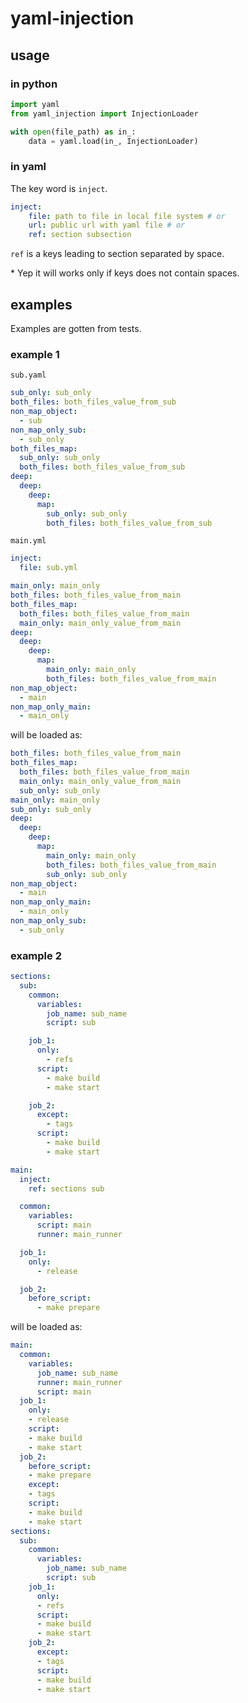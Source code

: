 # yaml-injection

## usage
### in python
```python
import yaml
from yaml_injection import InjectionLoader

with open(file_path) as in_:
    data = yaml.load(in_, InjectionLoader)

```

### in yaml

The key word is `inject`.

```yaml
inject: 
    file: path to file in local file system # or
    url: public url with yaml file # or
    ref: section subsection 
```

`ref` is a keys leading to section separated by space.

\* Yep it will works only if keys does not contain spaces.


## examples
Examples are gotten from tests. 

### example 1
`sub.yaml` 
```yaml
sub_only: sub_only
both_files: both_files_value_from_sub
non_map_object:
  - sub
non_map_only_sub:
  - sub_only
both_files_map:
  sub_only: sub_only
  both_files: both_files_value_from_sub
deep:
  deep:
    deep:
      map:
        sub_only: sub_only
        both_files: both_files_value_from_sub

```

`main.yml`

```yaml
inject:
  file: sub.yml

main_only: main_only
both_files: both_files_value_from_main
both_files_map:
  both_files: both_files_value_from_main
  main_only: main_only_value_from_main
deep:
  deep:
    deep:
      map:
        main_only: main_only
        both_files: both_files_value_from_main
non_map_object:
  - main
non_map_only_main:
  - main_only


```

will be loaded as:
```yaml
both_files: both_files_value_from_main
both_files_map:
  both_files: both_files_value_from_main
  main_only: main_only_value_from_main
  sub_only: sub_only
main_only: main_only
sub_only: sub_only
deep:
  deep:
    deep:
      map:
        main_only: main_only
        both_files: both_files_value_from_main
        sub_only: sub_only
non_map_object:
  - main
non_map_only_main:
  - main_only
non_map_only_sub:
  - sub_only
```


### example 2

```yaml
sections:
  sub:
    common:
      variables:
        job_name: sub_name
        script: sub

    job_1:
      only:
        - refs
      script:
        - make build
        - make start

    job_2:
      except:
        - tags
      script:
        - make build
        - make start

main:
  inject:
    ref: sections sub

  common:
    variables:
      script: main
      runner: main_runner

  job_1:
    only:
      - release

  job_2:
    before_script:
      - make prepare
```

will be loaded as:
```yaml
main:
  common:
    variables:
      job_name: sub_name
      runner: main_runner
      script: main
  job_1:
    only:
    - release
    script:
    - make build
    - make start
  job_2:
    before_script:
    - make prepare
    except:
    - tags
    script:
    - make build
    - make start
sections:
  sub:
    common:
      variables:
        job_name: sub_name
        script: sub
    job_1:
      only:
      - refs
      script:
      - make build
      - make start
    job_2:
      except:
      - tags
      script:
      - make build
      - make start
```